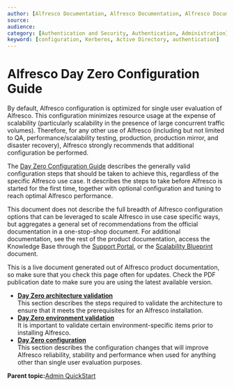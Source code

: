 ```yaml
---
author: [Alfresco Documentation, Alfresco Documentation, Alfresco Documentation]
source: 
audience: 
category: [Authentication and Security, Authentication, Administration]
keyword: [configuration, Kerberos, Active Directory, authentication]
---
```


# Alfresco Day Zero Configuration Guide

By default, Alfresco configuration is optimized for single user evaluation of Alfresco. This configuration minimizes resource usage at the expense of scalability \(particularly scalability in the presence of large concurrent traffic volumes\). Therefore, for any other use of Alfresco \(including but not limited to QA, performance/scalability testing, production, production mirror, and disaster recovery\), Alfresco strongly recommends that additional configuration be performed.

The [Day Zero Configuration Guide](https://www.alfresco.com/cmis/browser?id=workspace%3A//SpacesStore/e0583ce9-d55c-450f-bc95-d587c2d01aeb) describes the generally valid configuration steps that should be taken to achieve this, regardless of the specific Alfresco use case. It describes the steps to take before Alfresco is started for the first time, together with optional configuration and tuning to reach optimal Alfresco performance.

This document does not describe the full breadth of Alfresco configuration options that can be leveraged to scale Alfresco in use case specific ways, but aggregates a general set of recommendations from the official documentation in a one-stop-shop document. For additional documentation, see the rest of the product documentation, access the Knowledge Base through the [Support Portal](http://support.alfresco.com), or the [Scalability Blueprint](http://www.alfresco.com/resources/whitepapers/alfresco-scalability-blueprint) document.

This is a live document generated out of Alfresco product documentation, so make sure that you check this page often for updates. Check the PDF publication date to make sure you are using the latest available version.

-   **[Day Zero architecture validation](../tasks/zeroday-architecture.md)**  
 This section describes the steps required to validate the architecture to ensure that it meets the prerequisites for an Alfresco installation.
-   **[Day Zero environment validation](../concepts/zeroday-environment-intro.md)**  
It is important to validate certain environment-specific items prior to installing Alfresco.
-   **[Day Zero configuration](../concepts/zeroday-config.md)**  
This section describes the configuration changes that will improve Alfresco reliability, stability and performance when used for anything other than single user evaluation purposes.

**Parent topic:**[Admin QuickStart](../concepts/at-a-glance-intro.md)

